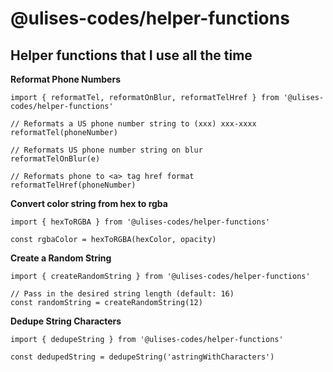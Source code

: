 # @ulises-codes/helper-functions

## Helper functions that I use all the time

**Reformat Phone Numbers**

    import { reformatTel, reformatOnBlur, reformatTelHref } from '@ulises-codes/helper-functions'

    // Reformats a US phone number string to (xxx) xxx-xxxx
    reformatTel(phoneNumber)

    // Reformats US phone number string on blur
    reformatTelOnBlur(e)

    // Reformats phone to <a> tag href format
    reformatTelHref(phoneNumber)

**Convert color string from hex to rgba**

    import { hexToRGBA } from '@ulises-codes/helper-functions'

    const rgbaColor = hexToRGBA(hexColor, opacity)

**Create a Random String**

    import { createRandomString } from '@ulises-codes/helper-functions'

    // Pass in the desired string length (default: 16)
    const randomString = createRandomString(12)

**Dedupe String Characters**

    import { dedupeString } from '@ulises-codes/helper-functions'

    const dedupedString = dedupeString('astringWithCharacters')
